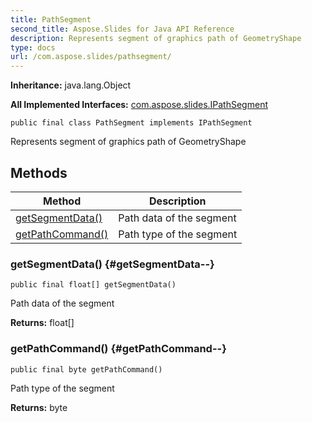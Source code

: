 ```yaml
---
title: PathSegment
second_title: Aspose.Slides for Java API Reference
description: Represents segment of graphics path of GeometryShape
type: docs
url: /com.aspose.slides/pathsegment/
---
```

**Inheritance:**
java.lang.Object

**All Implemented Interfaces:**
[com.aspose.slides.IPathSegment](../../com.aspose.slides/ipathsegment)
```
public final class PathSegment implements IPathSegment
```

Represents segment of graphics path of GeometryShape
## Methods

| Method | Description |
| --- | --- |
| [getSegmentData()](#getSegmentData--) | Path data of the segment |
| [getPathCommand()](#getPathCommand--) | Path type of the segment |
### getSegmentData() {#getSegmentData--}
```
public final float[] getSegmentData()
```


Path data of the segment

**Returns:**
float[]
### getPathCommand() {#getPathCommand--}
```
public final byte getPathCommand()
```


Path type of the segment

**Returns:**
byte
